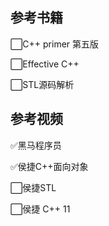 ## 参考书籍

⬜C++ primer 第五版

⬜Effective C++

⬜STL源码解析

## 参考视频

✅黑马程序员

✅侯捷C++面向对象

⬜侯捷STL

⬜侯捷 C++ 11



